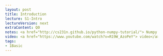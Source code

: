 ```yaml
---
layout: post
title: Introduction
lecture: S1-Intro
lectureVersion: next
extraContent: Q0
notes: <a href="http://cs231n.github.io/python-numpy-tutorial/"> Numpy Tutorial </a>
video: <a href="https://www.youtube.com/watch?v=R19W_AzoPeY"> video</a>
tags:
- 1Basic
---
```

